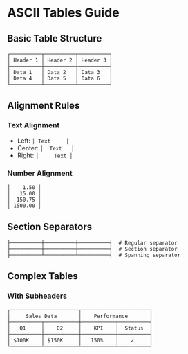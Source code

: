 # ASCII Tables Guide

## Basic Table Structure

```
┌──────────┬──────────┬──────────┐
│ Header 1 │ Header 2 │ Header 3 │
├──────────┼──────────┼──────────┤
│ Data 1   │ Data 2   │ Data 3   │
│ Data 4   │ Data 5   │ Data 6   │
└──────────┴──────────┴──────────┘
```

## Alignment Rules

### Text Alignment
- Left: `│ Text     │`
- Center: `│  Text   │`
- Right: `│     Text │`

### Number Alignment
```
│    1.50 │
│   15.00 │
│  150.75 │
│ 1500.00 │
```

## Section Separators

```
├──────────┼──────────┼──────────┤  # Regular separator
╞══════════╪══════════╪══════════╡  # Section separator
├──────────┴──────────┴──────────┤  # Spanning separator
```

## Complex Tables

### With Subheaders
```
┌──────────────────────┬──────────────────────┐
│     Sales Data       │    Performance       │
├──────────┬───────────┼───────────┬──────────┤
│   Q1     │    Q2     │    KPI    │  Status  │
├──────────┼───────────┼───────────┼──────────┤
│ $100K    │ $150K     │   150%    │    ✓     │
└──────────┴───────────┴───────────┴──────────┘
```
